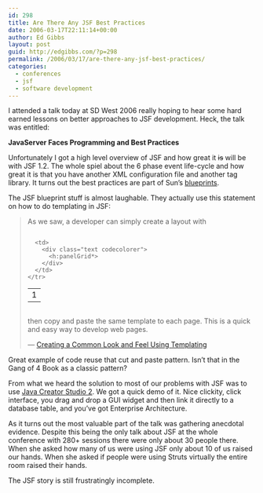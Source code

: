 ```yaml
---
id: 298
title: Are There Any JSF Best Practices
date: 2006-03-17T22:11:14+00:00
author: Ed Gibbs
layout: post
guid: http://edgibbs.com/?p=298
permalink: /2006/03/17/are-there-any-jsf-best-practices/
categories:
  - conferences
  - jsf
  - software development
---
```

I attended a talk today at SD West 2006 really hoping to hear some hard earned lessons on better approaches to JSF development. Heck, the talk was entitled:

**JavaServer Faces Programming and Best Practices**

Unfortunately I got a high level overview of JSF and how great it <strike>is</strike> will be with JSF 1.2. The whole spiel about the 6 phase event life-cycle and how great it is that you have another XML configuration file and another tag library. It turns out the best practices are part of Sun&#8217;s [blueprints](https://bpcatalog.dev.java.net/nonav/webtier/templating/frames.html).

The JSF blueprint stuff is almost laughable. They actually use this statement on how to do templating in JSF:

> As we saw, a developer can simply create a layout with
> 
> <div class="codecolorer-container text vibrant overflow-off" style="overflow:auto;white-space:nowrap;">
>   <table cellspacing="0" cellpadding="0">
>     <tr>
>       <td class="line-numbers">
>         <div>
>           1<br />
>         </div>
>       </td>
>       
>       <td>
>         <div class="text codecolorer">
>           <h:panelGrid*>
>         </div>
>       </td>
>     </tr>
>   </table>
> </div>
> 
> then copy and paste the same template to each page. This is a quick and easy way to develop web pages.
> 
> &#8212; [Creating a Common Look and Feel Using Templating](https://bpcatalog.dev.java.net/nonav/webtier/templating/frames.html)

Great example of code reuse that cut and paste pattern. Isn&#8217;t that in the Gang of 4 Book as a classic pattern? 

From what we heard the solution to most of our problems with JSF was to use [Java Creator Studio 2](http://developers.sun.com/prodtech/javatools/jscreator/). We got a quick demo of it. Nice clickity, click interface, you drag and drop a GUI widget and then link it directly to a database table, and you&#8217;ve got Enterprise Architecture.

As it turns out the most valuable part of the talk was gathering anecdotal evidence. Despite this being the only talk about JSF at the whole conference with 280+ sessions there were only about 30 people there. When she asked how many of us were using JSF only about 10 of us raised our hands. When she asked if people were using Struts virtually the entire room raised their hands.

The JSF story is still frustratingly incomplete.